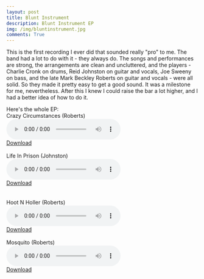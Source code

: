 ```yaml
---
layout: post
title: Blunt Instrument
description: Blunt Instrument EP
img: /img/bluntinstrument.jpg
comments: True
---
```

This is the first recording I ever did that sounded really "pro" to me. The band had a lot to do with it - they always do. The songs and performances are strong, the arrangements are clean and uncluttered, and the players - Charlie Cronk on drums, Reid Johnston on guitar and vocals, Joe Sweeny on bass, and the late Mark Beckley Roberts on guitar and vocals - were all solid. So they made it pretty easy to get a good sound. It was a milestone for me, nevertheless. After this I knew I could raise the bar a lot higher, and I had a better idea of how to do it. 

Here's the whole EP:
<br>
Crazy Circumstances (Roberts)<br>
<audio controls>
  <source src="/audio/01_CrazyCircumstances.aac" type="audio/mp4; codecs=mp4a.40.5">
  Your browser does not support the audio tag.
</audio>
<br><a href="/audio/01_CrazyCircumstances.aac">Download</a>	
<br><br>
Life In Prison (Johnston)<br>
<audio controls>
  <source src="/audio/02_LifeInPrison.aac" type="audio/mp4; codecs=mp4a.40.5">
  Your browser does not support the audio tag.
</audio>
<br><a href="/audio/02_LifeInPrison.aac">Download</a>	
<br><br>
Hoot N Holler (Roberts)<br>
<audio controls>
  <source src="/audio/03_HootNHoller.aac" type="audio/mp4; codecs=mp4a.40.5">
  Your browser does not support the audio tag.
</audio>
<br><a href="/audio/03_HootNHoller.aac">Download</a>
<br><br>
Mosquito (Roberts)<br>
<audio controls>
  <source src="/audio/04_Mosquito.aac" type="audio/mp4; codecs=mp4a.40.5">
  Your browser does not support the audio tag.
</audio>
<br><a href="/audio/04_Mosquito.aac">Download</a>

